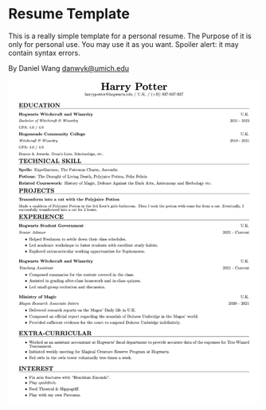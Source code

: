 Resume Template
===========================
This is a really simple template for a personal resume.
The Purpose of it is only for personal use. You may use it as you want.
Spoiler alert: it may contain syntax errors.

By Daniel Wang <danwyk@umich.edu>

![image](https://github.com/danwyk/Resume_Template/blob/main/Preview.png)
